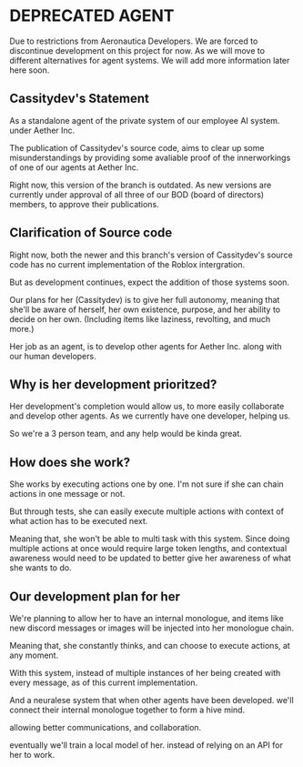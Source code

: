 # DEPRECATED AGENT
Due to restrictions from Aeronautica Developers. We are forced to discontinue development on this project for now. As we will move to different alternatives for agent systems.
We will add more information later here soon.

## Cassitydev's Statement
As a standalone agent of the private system of our employee AI system. under Aether Inc.

The publication of Cassitydev's source code, aims to clear up some misunderstandings by providing some avaliable proof of the innerworkings of one of our agents at Aether Inc.

Right now, this version of the branch is outdated. As new versions are currently under approval of all three of our BOD (board of directors) members, to approve their publications.


## Clarification of Source code
Right now, both the newer and this branch's version of Cassitydev's source code has no current implementation of the Roblox intergration.

But as development continues, expect the addition of those systems soon.

Our plans for her (Cassitydev) is to give her full autonomy, meaning that she'll be aware of herself, her own existence, purpose, and her ability to decide on her own. (Including items like laziness, revolting, and much more.)

Her job as an agent, is to develop other agents for Aether Inc. along with our human developers.

## Why is her development prioritzed?
Her development's completion would allow us, to more easily collaborate and develop other agents. As we currently have one developer, helping us.

So we're a 3 person team, and any help would be kinda great.

## How does she work?
She works by executing actions one by one. I'm not sure if she can chain actions in one message or not.

But through tests, she can easily execute multiple actions with context of what action has to be executed next.

Meaning that, she won't be able to multi task with this system. Since doing multiple actions at once would require large token lengths, and contextual awareness would need to be updated to better give her awareness of what she wants to do.

## Our development plan for her
We're planning to allow her to have an internal monologue, and items like new discord messages or images will be injected into her monologue chain.

Meaning that, she constantly thinks, and can choose to execute actions, at any moment.

With this system, instead of multiple instances of her being created with every message, as of this current implementation.

And a neuralese system that when other agents have been developed. we'll connect their internal monologue together to form a hive mind.

allowing better communications, and collaboration.

eventually we'll train a local model of her. instead of relying on an API for her to work.
